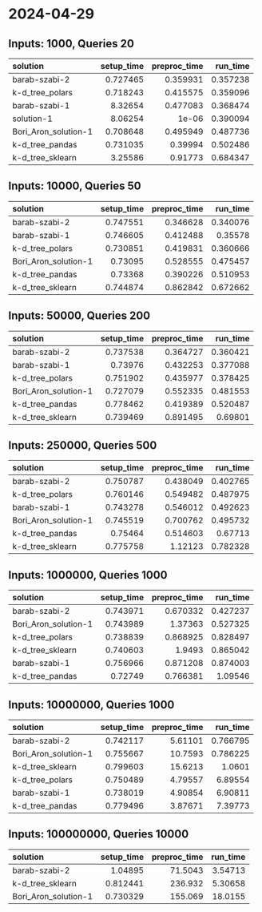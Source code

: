 # 2024-04-29

## Inputs: 1000, Queries 20

| solution             |   setup_time |   preproc_time |   run_time |
|:---------------------|-------------:|---------------:|-----------:|
| barab-szabi-2        |     0.727465 |       0.359931 |   0.357238 |
| k-d_tree_polars      |     0.718243 |       0.415575 |   0.359096 |
| barab-szabi-1        |     8.32654  |       0.477083 |   0.368474 |
| solution-1           |     8.06254  |       1e-06    |   0.390094 |
| Bori_Aron_solution-1 |     0.708648 |       0.495949 |   0.487736 |
| k-d_tree_pandas      |     0.731035 |       0.39994  |   0.502486 |
| k-d_tree_sklearn     |     3.25586  |       0.91773  |   0.684347 |

## Inputs: 10000, Queries 50

| solution             |   setup_time |   preproc_time |   run_time |
|:---------------------|-------------:|---------------:|-----------:|
| barab-szabi-2        |     0.747551 |       0.346628 |   0.340076 |
| barab-szabi-1        |     0.746605 |       0.412488 |   0.35578  |
| k-d_tree_polars      |     0.730851 |       0.419831 |   0.360666 |
| Bori_Aron_solution-1 |     0.73095  |       0.528555 |   0.475457 |
| k-d_tree_pandas      |     0.73368  |       0.390226 |   0.510953 |
| k-d_tree_sklearn     |     0.744874 |       0.862842 |   0.672662 |

## Inputs: 50000, Queries 200

| solution             |   setup_time |   preproc_time |   run_time |
|:---------------------|-------------:|---------------:|-----------:|
| barab-szabi-2        |     0.737538 |       0.364727 |   0.360421 |
| barab-szabi-1        |     0.73976  |       0.432253 |   0.377088 |
| k-d_tree_polars      |     0.751902 |       0.435977 |   0.378425 |
| Bori_Aron_solution-1 |     0.727079 |       0.552335 |   0.481553 |
| k-d_tree_pandas      |     0.778462 |       0.419389 |   0.520487 |
| k-d_tree_sklearn     |     0.739469 |       0.891495 |   0.69801  |

## Inputs: 250000, Queries 500

| solution             |   setup_time |   preproc_time |   run_time |
|:---------------------|-------------:|---------------:|-----------:|
| barab-szabi-2        |     0.750787 |       0.438049 |   0.402765 |
| k-d_tree_polars      |     0.760146 |       0.549482 |   0.487975 |
| barab-szabi-1        |     0.743278 |       0.546012 |   0.492623 |
| Bori_Aron_solution-1 |     0.745519 |       0.700762 |   0.495732 |
| k-d_tree_pandas      |     0.75464  |       0.514603 |   0.67713  |
| k-d_tree_sklearn     |     0.775758 |       1.12123  |   0.782328 |

## Inputs: 1000000, Queries 1000

| solution             |   setup_time |   preproc_time |   run_time |
|:---------------------|-------------:|---------------:|-----------:|
| barab-szabi-2        |     0.743971 |       0.670332 |   0.427237 |
| Bori_Aron_solution-1 |     0.743989 |       1.37363  |   0.527325 |
| k-d_tree_polars      |     0.738839 |       0.868925 |   0.828497 |
| k-d_tree_sklearn     |     0.740603 |       1.9493   |   0.865042 |
| barab-szabi-1        |     0.756966 |       0.871208 |   0.874003 |
| k-d_tree_pandas      |     0.72749  |       0.766381 |   1.09546  |

## Inputs: 10000000, Queries 1000

| solution             |   setup_time |   preproc_time |   run_time |
|:---------------------|-------------:|---------------:|-----------:|
| barab-szabi-2        |     0.742117 |        5.61101 |   0.766795 |
| Bori_Aron_solution-1 |     0.755667 |       10.7593  |   0.786225 |
| k-d_tree_sklearn     |     0.799603 |       15.6213  |   1.0601   |
| k-d_tree_polars      |     0.750489 |        4.79557 |   6.89554  |
| barab-szabi-1        |     0.738019 |        4.90854 |   6.90811  |
| k-d_tree_pandas      |     0.779496 |        3.87671 |   7.39773  |

## Inputs: 100000000, Queries 10000

| solution             |   setup_time |   preproc_time |   run_time |
|:---------------------|-------------:|---------------:|-----------:|
| barab-szabi-2        |     1.04895  |        71.5043 |    3.54713 |
| k-d_tree_sklearn     |     0.812441 |       236.932  |    5.30658 |
| Bori_Aron_solution-1 |     0.730329 |       155.069  |   18.0155  |